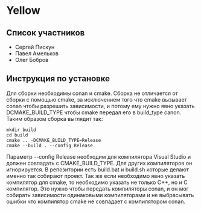 # Yellow

## Список участников

* Сергей Пискун
* Павел Амельков
* Олег Бобров

## Инструкция по установке

Для сборки необходимы conan и cmake.
Сборка не отличается от сборки с помощью cmake, за исключением того что cmake вызывает conan чтобы разрешить зависимости, и потому ему нужно явно указать DCMAKE\_BUILD\_TYPE чтобы cmake передал его в build_type canon. Таким образом сборка выглядит так:

```
mkdir build
cd build
cmake .. -DCMAKE_BUILD_TYPE=Release
cmake --build . --config Release
```

Параметр --config Release необходим для компилятора Visual Studio и должен совпадать с CMAKE\_BUILD\_TYPE. Для других компиляторов он игнорируется. В репозитории есть build.bat и build.sh которые делают именно так собирают проект. Так же если необходимо явно указать компилятор для cmake, то необходимо указать не только C++, но и C компилятор. Это нужно чтобы передать компиляторы conan, и он мог собирать зависимости одинаковыми компиляторами и не выбрасывать ошибки что компилятор cmake не совпадает с компилятором conan.

